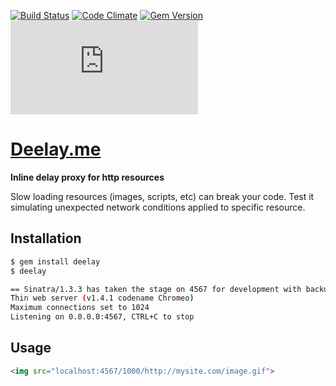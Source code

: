 [![Build Status](https://travis-ci.org/biesiad/deelay.png)](https://travis-ci.org/biesiad/deelay)
[![Code Climate](https://codeclimate.com/github/biesiad/deelay.png)](https://codeclimate.com/github/biesiad/deelay)
[![Gem Version](https://badge.fury.io/rb/deelay.png)](http://badge.fury.io/rb/deelay)
![Google Analitycs beacon](https://ga-beacon.appspot.com/UA-46903362-1/multiDownload/README.md)

# [Deelay.me](http://deelay.me)

**Inline delay proxy for http resources**

Slow loading resources (images, scripts, etc) can break your code. Test it simulating unexpected network conditions applied to specific resource.


## Installation
```sh
$ gem install deelay
$ deelay

== Sinatra/1.3.3 has taken the stage on 4567 for development with backup from Thin
Thin web server (v1.4.1 codename Chromeo)
Maximum connections set to 1024
Listening on 0.0.0.0:4567, CTRL+C to stop
```

## Usage

```html
<img src="localhost:4567/1000/http://mysite.com/image.gif">
```
